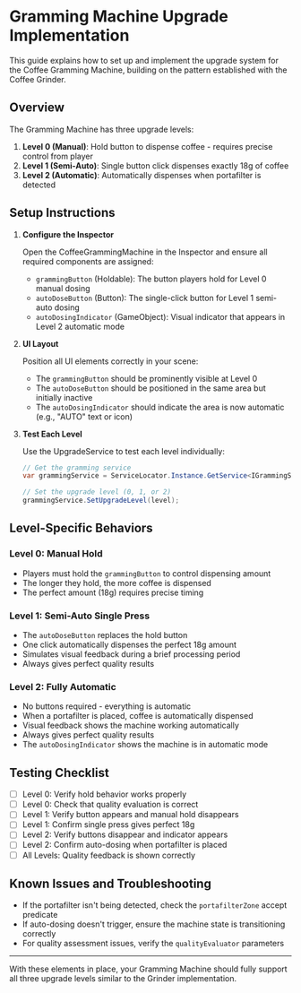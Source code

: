# Gramming Machine Upgrade Implementation

This guide explains how to set up and implement the upgrade system for the Coffee Gramming Machine, building on the pattern established with the Coffee Grinder.

## Overview

The Gramming Machine has three upgrade levels:

1. **Level 0 (Manual)**: Hold button to dispense coffee - requires precise control from player
2. **Level 1 (Semi-Auto)**: Single button click dispenses exactly 18g of coffee
3. **Level 2 (Automatic)**: Automatically dispenses when portafilter is detected

## Setup Instructions

1. **Configure the Inspector**

   Open the CoffeeGrammingMachine in the Inspector and ensure all required components are assigned:

   - `grammingButton` (Holdable): The button players hold for Level 0 manual dosing
   - `autoDoseButton` (Button): The single-click button for Level 1 semi-auto dosing
   - `autoDosingIndicator` (GameObject): Visual indicator that appears in Level 2 automatic mode

2. **UI Layout**

   Position all UI elements correctly in your scene:

   - The `grammingButton` should be prominently visible at Level 0
   - The `autoDoseButton` should be positioned in the same area but initially inactive
   - The `autoDosingIndicator` should indicate the area is now automatic (e.g., "AUTO" text or icon)

3. **Test Each Level**

   Use the UpgradeService to test each level individually:

   ```csharp
   // Get the gramming service
   var grammingService = ServiceLocator.Instance.GetService<IGrammingService>();
   
   // Set the upgrade level (0, 1, or 2)
   grammingService.SetUpgradeLevel(level);
   ```

## Level-Specific Behaviors

### Level 0: Manual Hold

- Players must hold the `grammingButton` to control dispensing amount
- The longer they hold, the more coffee is dispensed
- The perfect amount (18g) requires precise timing

### Level 1: Semi-Auto Single Press

- The `autoDoseButton` replaces the hold button
- One click automatically dispenses the perfect 18g amount
- Simulates visual feedback during a brief processing period
- Always gives perfect quality results

### Level 2: Fully Automatic

- No buttons required - everything is automatic
- When a portafilter is placed, coffee is automatically dispensed
- Visual feedback shows the machine working automatically
- Always gives perfect quality results
- The `autoDosingIndicator` shows the machine is in automatic mode

## Testing Checklist

- [ ] Level 0: Verify hold behavior works properly
- [ ] Level 0: Check that quality evaluation is correct
- [ ] Level 1: Verify button appears and manual hold disappears
- [ ] Level 1: Confirm single press gives perfect 18g
- [ ] Level 2: Verify buttons disappear and indicator appears
- [ ] Level 2: Confirm auto-dosing when portafilter is placed
- [ ] All Levels: Quality feedback is shown correctly

## Known Issues and Troubleshooting

- If the portafilter isn't being detected, check the `portafilterZone` accept predicate
- If auto-dosing doesn't trigger, ensure the machine state is transitioning correctly
- For quality assessment issues, verify the `qualityEvaluator` parameters

---

With these elements in place, your Gramming Machine should fully support all three upgrade levels similar to the Grinder implementation.
